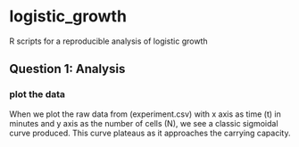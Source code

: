 # logistic_growth
R scripts for a reproducible analysis of logistic growth


## Question 1: Analysis
### plot the data

When we plot the raw data from (experiment.csv) with x axis as time (t) in minutes and y axis as the number of cells (N), we see a classic sigmoidal curve produced. This curve plateaus as it approaches the carrying capacity.

